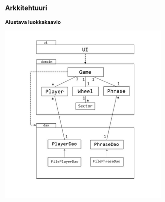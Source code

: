 ## Arkkitehtuuri

### Alustava luokkakaavio

![luokkakaavio alustava](https://github.com/ellikiiski/Ohjelmistotekniikka-2020/blob/main/kuvat/arkkitehtuuri.jpg)
